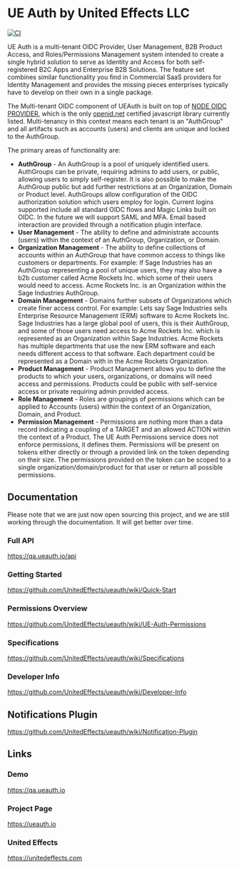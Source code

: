 # UE Auth by United Effects LLC

[![CI](https://github.com/UnitedEffects/ueauth/actions/workflows/main.yml/badge.svg?branch=master)](https://github.com/UnitedEffects/ueauth/actions/workflows/main.yml)

UE Auth is a multi-tenant OIDC Provider, User Management, B2B Product Access, and Roles/Permissions Management system intended to create a single hybrid solution to serve as Identity and Access for both self-registered B2C Apps and Enterprise B2B Solutions. The feature set combines similar functionality you find in Commercial SaaS providers for Identity Management and provides the missing pieces enterprises typically have to develop on their own in a single package.

The Multi-tenant OIDC component of UEAuth is built on top of [NODE OIDC PROVIDER](https://github.com/panva/node-oidc-provider), which is the only [openid.net](https://openid.net/developers/certified/) certified javascript library currently listed. Multi-tenancy in this context means each tenant is an "AuthGroup" and all artifacts such as accounts (users) and clients are unique and locked to the AuthGroup.

The primary areas of functionality are:

* **AuthGroup** - An AuthGroup is a pool of uniquely identified users. AuthGroups can be private, requiring admins to add users, or public, allowing users to simply self-register. It is also possible to make the AuthGroup public but add further restrictions at an Organization, Domain or Product level. AuthGroups allow configuration of the OIDC authorization solution which users employ for login. Current logins supported include all standard OIDC flows and Magic Links built on OIDC. In the future we will support SAML and MFA. Email based interaction are provided through a notification plugin interface.
* **User Management** - The ability to define and administrate accounts (users) within the context of an AuthGroup, Organization, or Domain.
* **Organization Management** - The ability to define collections of accounts within an AuthGroup that have common access to things like customers or departments. For example: If Sage Industries has an AuthGroup representing a pool of unique users, they may also have a b2b customer called Acme Rockets Inc. which some of their users would need to access. Acme Rockets Inc. is an Organization within the Sage Industries AuthGroup.
* **Domain Management** - Domains further subsets of Organizations which create finer access control. For example: Lets say Sage Industries sells Enterprise Resource Management (ERM) software to Acme Rockets Inc. Sage Industries has a large global pool of users, this is their AuthGroup, and some of those users need access to Acme Rockets Inc. which is represented as an Organization within Sage Industries. Acme Rockets has multiple departments that use the new ERM software and each needs different access to that software. Each department could be represented as a Domain with in the Acme Rockets Organization.
* **Product Management** - Product Management allows you to define the products to which your users, organizations, or domains will need access and permissions. Products could be public with self-service access or private requiring admin provided access.
* **Role Management** - Roles are groupings of permissions which can be applied to Accounts (users) within the context of an Organization, Domain, and Product.
* **Permission Management** - Permissions are nothing more than a data record indicating a coupling of a TARGET and an allowed ACTION within the context of a Product. The UE Auth Permissions service does not enforce permissions, it defines them. Permissions will be present on tokens either directly or through a provided link on the token depending on their size. The permissions provided on the token can be scoped to a single organization/domain/product for that user or return all possible permissions.

## Documentation

Please note that we are just now open sourcing this project, and we are still working through the documentation. It will get better over time.

### Full API

https://qa.ueauth.io/api

### Getting Started

https://github.com/UnitedEffects/ueauth/wiki/Quick-Start

### Permissions Overview

https://github.com/UnitedEffects/ueauth/wiki/UE-Auth-Permissions

### Specifications

https://github.com/UnitedEffects/ueauth/wiki/Specifications

### Developer Info

https://github.com/UnitedEffects/ueauth/wiki/Developer-Info

## Notifications Plugin

https://github.com/UnitedEffects/ueauth/wiki/Notification-Plugin

## Links

### Demo

https://qa.ueauth.io

### Project Page

https://ueauth.io

### United Effects

https://unitedeffects.com